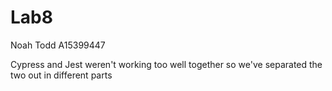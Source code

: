 # Lab8

Noah Todd
A15399447

Cypress and Jest weren't working too well together
so we've separated the two out in different parts

